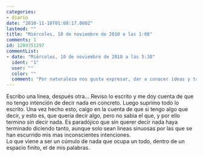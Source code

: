 ```yaml
---
categories:
- diario
date: "2010-11-10T01:08:17.000Z"
lastmod: ""
title: "Miércoles, 10 de noviembre de 2010 a las 1:08"
comments: 1
id: 1289351297
commentList:
- date: "Miércoles, 10 de noviembre de 2010 a las 5:38"
  ident: "1"
  user: ""
  color: ""
  comment: "Por naturaleza nos gusta expresar, dar a conocer ideas y transmitir sentimientos... Y en ti hay algo que quiere salir, aunque no des con ello"
---
```


Escribo una linea, después otra... Reviso lo escrito y me doy cuenta de que no tengo intención de decir nada en concreto. Luego suprimo todo lo escrito. Una vez hecho esto, caigo en la cuenta de que si tengo algo que decir, y esto es, que quería decir algo, pero no sabia el que, y por ello termino sin decir nada. Es paradójico que sin querer decir nada haya terminado diciendo tanto, aunque solo sean lineas sinuosas por las que se han escurrido mis mas inconscientes intenciones.  
Lo que viene a ser un cúmulo  de nada que ocupa un todo, dentro de un espacio finito, el de mis palabras.